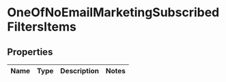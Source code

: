 # OneOfNoEmailMarketingSubscribedFiltersItems

## Properties
Name | Type | Description | Notes
------------ | ------------- | ------------- | -------------
